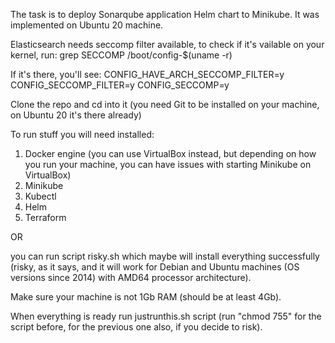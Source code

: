 The task is to deploy Sonarqube application Helm chart to Minikube. It was implemented on Ubuntu 20 machine.

Elasticsearch needs seccomp filter available, to check if it's vailable on your kernel, run:
grep SECCOMP /boot/config-$(uname -r)

If it's there, you'll see:
CONFIG_HAVE_ARCH_SECCOMP_FILTER=y
CONFIG_SECCOMP_FILTER=y
CONFIG_SECCOMP=y

Clone the repo and cd into it (you need Git to be installed on your machine, on Ubuntu 20 it's there already)

To run stuff you will need installed:

1. Docker engine (you can use VirtualBox instead, but depending on how you run your machine, you can have issues with starting Minikube on VirtualBox)
2. Minikube
3. Kubectl
5. Helm
6. Terraform

OR

you can run script risky.sh which maybe will install everything successfully
(risky, as it says, and it will work for Debian and Ubuntu machines (OS versions since 2014) with AMD64 processor architecture).

Make sure your machine is not 1Gb RAM (should be at least 4Gb).

When everything is ready run justrunthis.sh script (run "chmod 755" for the script before, for the previous one also, if you decide to risk).

